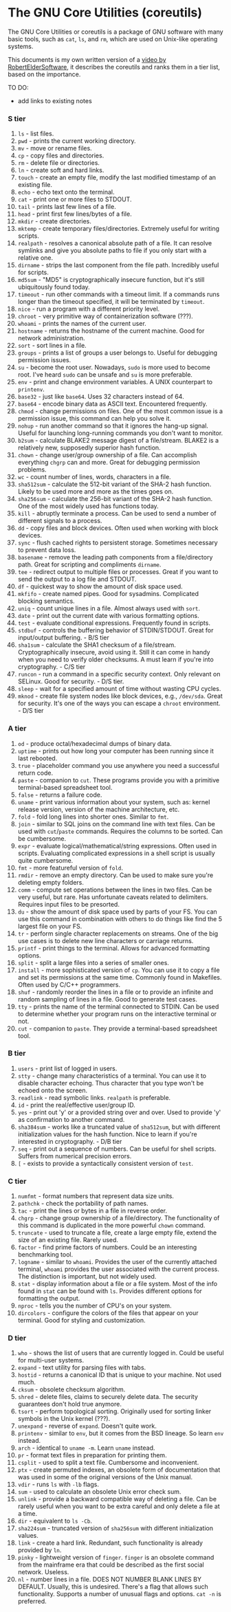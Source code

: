 # The GNU Core Utilities (coreutils)

The GNU Core Utilities or coreutils is a package of GNU software with many
basic tools, such as `cat`, `ls`, and `rm`, which are used on Unix-like
operating systems.

This documents is my own written version of a [video by
RobertElderSoftware](https://www.youtube.com/watch?v=2oGLlG3Whfk), it describes
the coreutils and ranks them in a tier list, based on the importance.

TO DO:
- add links to existing notes

### S tier

1. `ls` - list files.
1. `pwd` - prints the current working directory.
1. `mv` - move or rename files.
1. `cp` - copy files and directories.
1. `rm` - delete file or directories.
1. `ln` - create soft and hard links.
1. `touch` - create an empty file, modify the last modified timestamp of an
existing file.
1. `echo` - echo text onto the terminal.
1. `cat` - print one or more files to STDOUT.
1. `tail` - prints last few lines of a file.
1. `head` - print first few lines/bytes of a file.
1. `mkdir` - create directories.
1. `mktemp` - create temporary files/directories. Extremely useful for writing
scripts.
1. `realpath` - resolves a canonical absolute path of a file. It can resolve
symlinks and give you absolute paths to file if you only start with a relative
one.
1. `dirname` - strips the last component from the file path. Incredibly useful
for scripts.
1. `md5sum` - "MD5" is cryptographically insecure function, but it's still
ubiquitously found today.
1. `timeout` - run other commands with a timeout limit. If a commands runs
longer than the timeout specified, it will be terminated by `timeout`.
1. `nice` - run a program with a different priority level.
1. `chroot` - very primitive way of containerization software (???).
1. `whoami` - prints the names of the current user.
1. `hostname` -  returns the hostname of the current machine. Good for network
administration.
1. `sort` - sort lines in a file.
1. `groups` - prints a list of groups a user belongs to. Useful for debugging
permission issues.
1. `su` - become the root user. Nowadays, `sudo` is more used to become root.
I've heard `sudo` can be unsafe and `su` is more preferable.
1. `env` - print and change environment variables. A UNIX counterpart to
`printenv`.
1. `base32` - just like `base64`. Uses 32 characters instead of 64.
1. `base64` - encode binary data as ASCII text. Encountered frequently.
1. `chmod` - change permissions on files. One of the most common issue is a
permission issue, this command can help you solve it.
1. `nohup` - run another command so that it ignores the hang-up signal. Useful
for launching long-running commands you don't want to monitor.
1. `b2sum` - calculate BLAKE2 message digest of a file/stream. BLAKE2 is a
relatively new, supposedly superior hash function.
1. `chown` - change user/group ownership of a file. Can accomplish everything
`chgrp` can and more. Great for debugging permission problems.
1. `wc` - count number of lines, words, characters in a file.
1. `sha512sum` - calculate the 512-bit variant of the SHA-2 hash function.
Likely to be used more and more as the times goes on.
1. `sha256sum` - calculate the 256-bit variant of the SHA-2 hash function. One
of the most widely used has functions today.
1. `kill` - abruptly terminate a process. Can be used to send a number of
different signals to a process.
1. `dd` - copy files and block devices. Often used when working with block
   devices.
1. `sync` - flush cached rights to persistent storage. Sometimes necessary to
   prevent data loss.
1. `basename` - remove the leading path components from a file/directory path.
   Great for scripting and compliments `dirname`.
1. `tee` - redirect output to multiple files or processes. Great if you want to
   send the output to a log file and STDOUT.
1. `df` - quickest way to show the amount of disk space used.
1. `mkfifo` - create named pipes. Good for sysadmins. Complicated blocking
semantics.
1. `uniq` - count unique lines in a file. Almost always used with `sort`.
1. `date` - print out the current date with various formatting options.
1. `test` - evaluate conditional expressions. Frequently found in scripts.
1. `stdbuf` - controls the buffering behavior of STDIN/STDOUT. Great for
input/output buffering. - B/S tier
1. `sha1sum` - calculate the SHA1 checksum of a file/stream. Cryptographically
insecure, avoid using it. Still it can come in handy when you need to verify
older checksums. A must learn if you're into cryptography. - C/S tier 
1. `runcon` - run a command in a specific security context. Only relevant on
SELinux. Good for security. - D/S tier.
1. `sleep` - wait for a specified amount of time without wasting CPU cycles.
1. `mknod` - create file system nodes like block devices, e.g., `/dev/sda`.
   Great for security. It's one of the ways you can escape a `chroot`
   environment. - D/S tier

### A tier

1. `od` - produce octal/hexadecimal dumps of binary data.
1. `uptime` - prints out how long your computer has been running since it last
rebooted.
1. `true` - placeholder command you use anywhere you need a successful return
code.
1. `paste` - companion to `cut`. These programs provide you with a primitive
terminal-based spreadsheet tool.
1. `false` - returns a failure code.
1. `uname` - print various information about your system, such as: kernel
release version, version of the machine architecture, etc.
1. `fold` - fold long lines into shorter ones. Similar to `fmt`.
1. `join` - similar to SQL joins on the command line with text files. Can be
used with `cut`/`paste` commands. Requires the columns to be sorted. Can be
cumbersome.
1. `expr` - evaluate logical/mathematical/string expressions. Often used in
scripts. Evaluating complicated expressions in a shell script is usually quite
cumbersome.
1. `fmt` - more featureful version of `fold`.
1. `rmdir` - remove an empty directory. Can be used to make sure you're
deleting empty folders.
1. `comm` - compute set operations between the lines in two files. Can be very
useful, but rare. Has unfortunate caveats related to delimiters. Requires input
files to be presorted.
1. `du` - show the amount of disk space used by parts of your FS. You can use
   this command in combination with others to do things like find the 5 largest
   file on your FS.
1. `tr` - perform single character replacements on streams. One of the big use
   cases is to delete new line characters or carriage returns.
1. `printf` - print things to the terminal. Allows for advanced formatting
   options.
1. `split` - split a large files into a series of smaller ones.
1. `install` - more sophisticated version of `cp`. You can use it to copy a
   file and set its permissions at the same time. Commonly found in Makefiles.
   Often used by C/C++ programmers.
1. `shuf` - randomly reorder the lines in a file or to provide an infinite and
   random sampling of lines in a file. Good to generate test cases.
1. `tty` - prints the name of the terminal connected to STDIN. Can be used to
   determine whether your program runs on the interactive terminal or not.
1. `cut` - companion to `paste`. They provide a terminal-based spreadsheet
   tool.

### B tier

1. `users` - print list of logged in users.
1. `stty` - change many characteristics of a terminal. You can use it to
   disable character echoing. Thus character that you type won't be echoed onto
   the screen.
1. `readlink` - read symbolic links. `realpath` is preferable.
1. `id` - print the real/effective user/group ID.
1. `yes` - print out 'y' or a provided string over and over. Used to provide
'y' as confirmation to another command.
1. `sha384sum` - works like a truncated value of `sha512sum`, but with
different initialization values for the hash function. Nice to learn if you're
interested in cryptography. - D/B tier
1. `seq` - print out a sequence of numbers. Can be useful for shell scripts.
   Suffers from numerical precision errors.
1. `[` - exists to provide a syntactically consistent version of `test`.

### C tier

1. `numfmt` - format numbers that represent data size units.
1. `pathchk` - check the portability of path names.
1. `tac` - print the lines or bytes in a file in reverse order.
1. `chgrp` - change group ownership of a file/directory. The functionality of
this command is duplicated in the more powerful `chown` command.
1. `truncate` - used to truncate a file, create a large empty file, extend the
size of an existing file. Rarely used.
1. `factor` - find prime factors of numbers. Could be an interesting
benchmarking tool.
1. `logname` - similar to `whoami`. Provides the user of the currently attached
terminal, `whoami` provides the user associated with the current process. The
distinction is important, but not widely used.
1. `stat` - display information about a file or a file system. Most of the info
found in `stat` can be found with `ls`. Provides different options for
formatting the output.
1. `nproc` - tells you the number of CPU's on your system.
1. `dircolors` - configure the colors of the files that appear on your
terminal. Good for styling and customization.

### D tier

1. `who` - shows the list of users that are currently logged in. Could be
useful for multi-user systems.
1. `expand` - text utility for parsing files with tabs.
1. `hostid` - returns a canonical ID that is unique to your machine. Not used
much.
1. `cksum` - obsolete checksum algorithm.
1. `shred` - delete files, claims to securely delete data. The security
guarantees don't hold true anymore.
1. `tsort` - perform topological sorting. Originally used for sorting linker
symbols in the Unix kernel (???).
1. `unexpand` - reverse of `expand`. Doesn't quite work.
1. `printenv` - similar to `env`, but it comes from the BSD lineage. So learn
`env` instead.
1. `arch` - identical to `uname -m`. Learn `uname` instead.
1. `pr` - format text files in preparation for printing them.
1. `csplit` - used to split a text file. Cumbersome and inconvenient.
1. `ptx` - create permuted indexes, an obsolete form of documentation that was
used in some of the original versions of the Unix manual.
1. `vdir` - runs `ls` with `-lb` flags.
1. `sum` - used to calculate an obsolete Unix error check sum.
1. `unlink` - provide a backward compatible way of deleting a file. Can be
rarely useful when you want to be extra careful and only delete a file at a
time.
1. `dir` - equivalent to `ls -Cb`.
1. `sha224sum` - truncated version of `sha256sum` with different initialization
   values.
1. `link` - create a hard link. Redundant, such functionality is already
   provided by `ln`.
1. `pinky` - lightweight version of `finger`. `finger` is an obsolete command
   from the mainframe era that could be described as the first social network.
   Useless.
1. `nl` - number lines in a file. DOES NOT NUMBER BLANK LINES BY DEFAULT.
   Usually, this is undesired. There's a flag that allows such functionality.
   Supports a number of unusual flags and options. `cat -n` is preferred.
